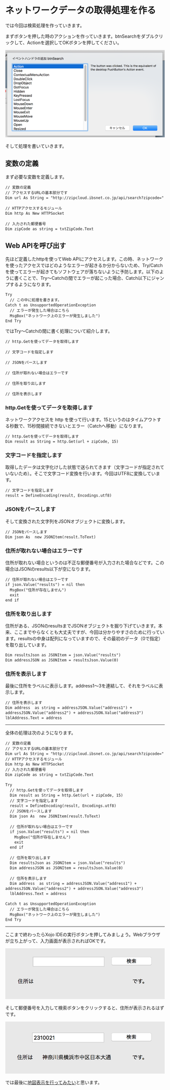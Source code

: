 # ネットワークデータの取得処理を作る

では今回は検索処理を作っていきます。

まずボタンを押した時のアクションを作っていきます。btnSearchをダブルクリックして、Actionを選択してOKボタンを押してください。

![](images/11-3.png)

そして処理を書いていきます。

## 変数の定義

まず必要な変数を定義します。

```
// 変数の定義
// アクセスするURLの基本部分です
Dim url As String = "http://zipcloud.ibsnet.co.jp/api/search?zipcode="

// HTTPアクセスするモジュール
Dim http As New HTTPSocket

// 入力された郵便番号
Dim zipCode as string = txtZipCode.Text
```

## Web APIを呼び出す

先ほど定義したhttpを使ってWeb APIにアクセスします。この時、ネットワークを使ったアクセスではどのようなエラーが起きるか分からないため、Try/Catchを使ってエラーが起きてもソフトウェアが落ちないように予防します。以下のように書くことで、Try〜Catchの間でエラーが起こった場合、Catch以下にジャンプするようになります。


```
Try
  // この中に処理を書きます。
Catch t as UnsupportedOperationException
  // エラーが発生した場合はこちら
  MsgBox("ネットワーク上のエラーが発生しました")
End Try
```

ではTry〜Catchの間に書く処理について紹介します。

```
// http.Getを使ってデータを取得します

// 文字コードを指定します

// JSONをパースします

// 住所が取れない場合はエラーです

// 住所を取り出します

// 住所を表示します
```

### http.Getを使ってデータを取得します

ネットワークアクセスを http を使って行います。15というのはタイムアウトする秒数で、15秒間接続できないとエラー（Catchへ移動）になります。

```
// http.Getを使ってデータを取得します
Dim result as String = http.Get(url + zipCode, 15)
```

### 文字コードを指定します

取得したデータは文字化けした状態で送られてきます（文字コードが指定されていないため）。そこで文字コード変換を行います。今回はUTF8に変換しています。

```
// 文字コードを指定します
result = DefineEncoding(result, Encodings.utf8)
```

### JSONをパースします

そして変換された文字列をJSONオブジェクトに変換します。

```
// JSONをパースします
Dim json As  new JSONItem(result.ToText)
```

### 住所が取れない場合はエラーです

住所が取れない場合というのは不正な郵便番号が入力された場合などです。この場合はJSONのresults以下が空になります。

```
// 住所が取れない場合はエラーです
if json.Value("results") = nil then
  MsgBox("住所が存在しません")
  exit
end if
```

### 住所を取り出します

住所がある、JSONのresultsまでJSONオブジェクトを掘り下げていきます。本来、ここまでやらなくとも大丈夫ですが、今回は分かりやすさのために行っています。resultsの中身は配列になっていますので、その最初のデータ（0で指定）を取り出しています。

```
Dim resultsJson as JSONItem = json.Value("results")
Dim addressJSON as JSONItem = resultsJson.Value(0)
```

### 住所を表示します

最後に住所をラベルに表示します。address1〜3を連結して、それをラベルに表示します。

```
// 住所を表示します
Dim address  as string = addressJSON.Value("address1") + addressJSON.Value("address2") + addressJSON.Value("address3")
lblAddress.Text = address
```

----

全体の処理は次のようになります。

```
// 変数の定義
// アクセスするURLの基本部分です
Dim url As String = "http://zipcloud.ibsnet.co.jp/api/search?zipcode="
// HTTPアクセスするモジュール
Dim http As New HTTPSocket
// 入力された郵便番号
Dim zipCode as string = txtZipCode.Text

Try
  // http.Getを使ってデータを取得します
  Dim result as String = http.Get(url + zipCode, 15)
  // 文字コードを指定します
  result = DefineEncoding(result, Encodings.utf8)
  // JSONをパースします
  Dim json As  new JSONItem(result.ToText)
  
  // 住所が取れない場合はエラーです
  if json.Value("results") = nil then
    MsgBox("住所が存在しません")
    exit
  end if
  
  // 住所を取り出します
  Dim resultsJson as JSONItem = json.Value("results")
  Dim addressJSON as JSONItem = resultsJson.Value(0)
  
  // 住所を表示します
  Dim address  as string = addressJSON.Value("address1") + addressJSON.Value("address2") + addressJSON.Value("address3")
  lblAddress.Text = address
  
Catch t as UnsupportedOperationException
  // エラーが発生した場合はこちら
  MsgBox("ネットワーク上のエラーが発生しました")
End Try
```

----

ここまで終わったらXojo IDEの実行ボタンを押してみましょう。Webブラウザが立ち上がって、入力画面が表示されればOKです。

![](images/11-1.png)

そして郵便番号を入力して検索ボタンをクリックすると、住所が表示されるはずです。

![](images/11-2.png)

では最後に[地図表示を行ってみたい](./12.md)と思います。
